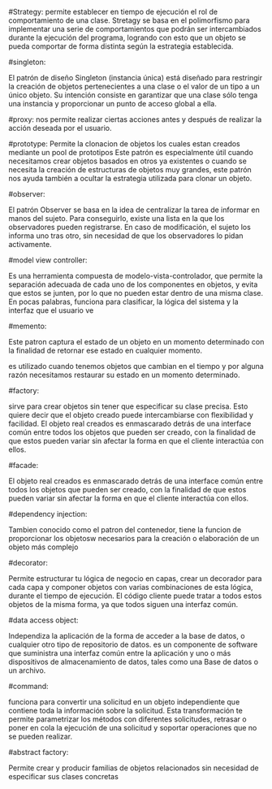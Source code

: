 #Strategy:
permite establecer en tiempo de ejecución el rol de comportamiento de una clase.
 Stretagy se basa en el polimorfismo para implementar una serie de comportamientos que podrán ser intercambiados durante la ejecución del programa,
 logrando con esto que un objeto se pueda comportar de forma distinta según la estrategia establecida.


#singleton:

 El patrón de diseño Singleton (instancia única) está diseñado para restringir la creación de
 objetos pertenecientes a una clase o el valor de un tipo a un único objeto.
 Su intención consiste en garantizar que una clase sólo tenga una instancia y proporcionar un punto de acceso global a ella.

#proxy: 
nos permite realizar ciertas acciones antes y después de realizar la acción deseada por el usuario.

#prototype:
Permite la clonacion de objetos los cuales estan creados mediante un pool de prototipos
Este patrón es especialmente útil cuando necesitamos crear objetos basados en otros ya existentes o cuando se necesita la creación de estructuras de objetos muy grandes, este patrón nos ayuda también a ocultar la estrategia utilizada para clonar un objeto.


#observer:

El patrón Observer se basa en la idea de centralizar la tarea de informar en manos del sujeto.
 Para conseguirlo, existe una lista en la que los observadores pueden registrarse. En caso de modificación, el sujeto los informa uno tras otro, sin necesidad de que los observadores lo pidan activamente.


#model view controller:


Es una herramienta compuesta de modelo-vista-controlador, que permite la separación adecuada de cada uno de los componentes en objetos,
y evita que estos se junten, por lo que no pueden estar dentro de una misma clase.
En pocas palabras, funciona para clasificar, la lógica del sistema y la interfaz que el usuario ve


#memento:

Este patron captura el estado de un objeto en un momento determinado con la finalidad de retornar ese estado en cualquier momento.

es utilizado cuando tenemos objetos que cambian en el tiempo y por alguna razón necesitamos restaurar su estado en un momento determinado.



#factory:

sirve para crear objetos sin tener que especificar su clase precisa.
  Esto quiere decir que el objeto creado puede intercambiarse con flexibilidad y facilidad.
El objeto real creados es enmascarado detrás de una interface común entre todos los objetos que pueden ser creado, 
con la finalidad de que estos pueden variar sin afectar la forma en que el cliente interactúa con ellos. 



#facade:


El objeto real creados es enmascarado detrás de una interface común entre todos los objetos que pueden ser creado, con la finalidad de que estos pueden variar sin afectar la forma en que el cliente interactúa con ellos. 



#dependency injection:


Tambien conocido como el patron del contenedor, tiene la funcion de proporcionar los objetosw necesarios para la creación o elaboración de un objeto más complejo
  



#decorator:

Permite estructurar tu lógica de negocio en capas, 
crear un decorador para cada capa y componer objetos con varias combinaciones de esta lógica, durante el tiempo de ejecución. El código cliente puede tratar a todos estos objetos de la misma forma, ya que todos siguen una interfaz común.


#data access object:

Independiza la aplicación de la forma de acceder a la base de datos, o cualquier otro tipo de repositorio de datos.
es un componente de software que suministra una interfaz común entre la aplicación y uno o más dispositivos de almacenamiento de datos, 
tales como una Base de datos o un archivo.


#command:


funciona para convertir una solicitud en un objeto independiente que contiene toda la información sobre la solicitud. Esta transformación te permite parametrizar los métodos con diferentes solicitudes, retrasar o 
poner en cola la ejecución de una solicitud y soportar operaciones que no se pueden realizar.


#abstract factory:

Permite crear y producir familias de objetos relacionados sin necesidad de especificar sus clases concretas
